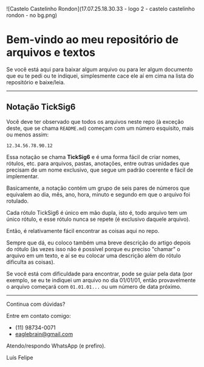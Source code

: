 ![Castelo Castelinho Rondon](17.07.25.18.30.33 - logo 2 - castelo castelinho rondon - no bg.png)

# Bem-vindo ao meu repositório de arquivos e textos

Se você está aqui para baixar algum arquivo ou para ler algum documento que eu te pedi ou te indiquei, simplesmente cace ele aí em cima na lista do repositório e baixe/leia.

---

## Notação TickSig6

Você deve ter observado que todos os arquivos neste repo (à exceção deste, que se chama `README.md`) começam com um número esquisito, mais ou menos assim:

`12.34.56.78.90.12`

Essa notação se chama **TickSig6** e é uma forma fácil de criar nomes, rótulos, etc. para arquivos, pastas, anotações, entre outras unidades que precisam de um nome exclusivo, que segue um padrão coerente e fácil de implementar.

Basicamente, a notação contém um grupo de seis pares de números que equivalem ao dia, mês, ano, hora, minuto e segundo em que o arquivo foi rotulado.

Cada rótulo TickSig6 é único em mão dupla, isto é, todo arquivo tem um único rótulo, e esse rótulo nunca se repete (é exclusivo daquele arquivo).

Então, é relativamente fácil encontrar as coisas aqui no repo. 

Sempre que dá, eu coloco também uma breve descrição do artigo depois do rótulo (às vezes isso não é possível porque eu preciso "chamar" o arquivo em um texto, e aí se eu colocar uma descrição além do rótulo dificulta as coisas).

Se você está com dificuldade para encontrar, pode se guiar pela data (por exemplo, se eu te indiquei um arquivo no dia 01/01/01, então provavelmente o arquivo começará com `01.01.01...` ou um número de data próximo.

---

Continua com dúvidas?

Entre em contato comigo:
- (11) 98734-0071
- eaglebrain@gmail.com

Atendo/respondo WhatsApp (e prefiro).

Luís Felipe
